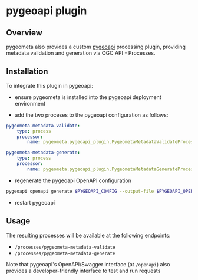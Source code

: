 # pygeoapi plugin

## Overview

pygeometa also provides a custom [pygeoapi](https://pygeoapi.io) processing plugin, providing
metadata validation and generation via OGC API - Processes.

## Installation

To integrate this plugin in pygeoapi:

- ensure pygeometa is installed into the pygeoapi deployment environment

- add the two proceses to the pygeoapi configuration as follows:

```yaml
pygeometa-metadata-validate:
    type: process
    processor:
        name: pygeometa.pygeoapi_plugin.PygeometaMetadataValidateProcessor

pygeometa-metadata-generate:
    type: process
    processor:
        name: pygeometa.pygeoapi_plugin.PygeometaMetadataGenerateProcessor
```
- regenerate the pygeoapi OpenAPI configuration

```bash
pygeoapi openapi generate $PYGEOAPI_CONFIG --output-file $PYGEOAPI_OPENAPI
```

- restart pygeoapi

## Usage

The resulting processes will be available at the following endpoints:

* `/processes/pygeometa-metadata-validate`
* `/processes/pygeometa-metadata-generate`

Note that pygeoapi's OpenAPI/Swagger interface (at `/openapi`) also
provides a developer-friendly interface to test and run requests
